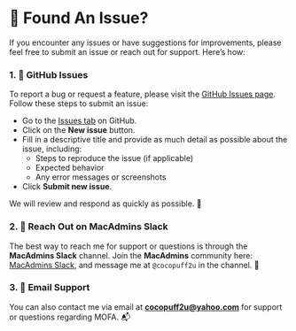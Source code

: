 # 🚨 Found An Issue?

If you encounter any issues or have suggestions for improvements, please feel free to submit an issue or reach out for support. Here’s how:

### 1. **🐛 GitHub Issues**
To report a bug or request a feature, please visit the [GitHub Issues page](https://github.com/cocopuff2u/MOFA/issues). Follow these steps to submit an issue:
- Go to the [Issues tab](https://github.com/cocopuff2u/MOFA/issues) on GitHub.
- Click on the **New issue** button.
- Fill in a descriptive title and provide as much detail as possible about the issue, including:
  - Steps to reproduce the issue (if applicable)
  - Expected behavior
  - Any error messages or screenshots
- Click **Submit new issue**.

We will review and respond as quickly as possible. 💬

### 2. **💬 Reach Out on MacAdmins Slack**
The best way to reach me for support or questions is through the **MacAdmins Slack** channel. Join the **MacAdmins** community here: [MacAdmins Slack](https://macadmins.org/), and message me at `@cocopuff2u` in the channel. 🔄

### 3. **📧 Email Support**
You can also contact me via email at **cocopuff2u@yahoo.com** for support or questions regarding MOFA. 📬
